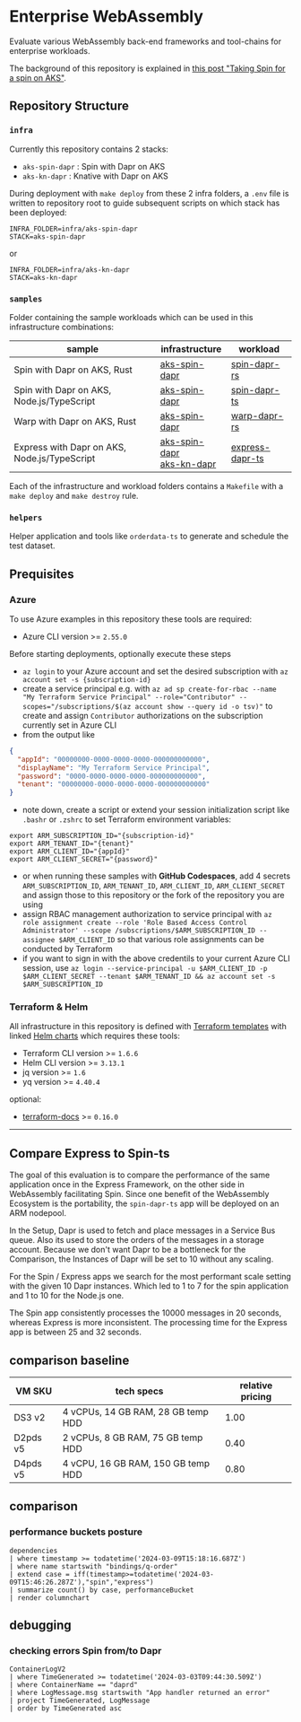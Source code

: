 # Enterprise WebAssembly

Evaluate various WebAssembly back-end frameworks and tool-chains for enterprise workloads.

The background of this repository is explained in [this post "Taking Spin for a spin on AKS"](https://dev.to/kaiwalter/taking-spin-for-a-spin-on-aks-2lf1).

## Repository Structure

### `infra`

Currently this repository contains 2 stacks:

- `aks-spin-dapr` : Spin with Dapr on AKS
- `aks-kn-dapr` : Knative with Dapr on AKS

During deployment with `make deploy` from these 2 infra folders, a `.env` file is written to repository root to guide subsequent scripts on which stack has been deployed:

```
INFRA_FOLDER=infra/aks-spin-dapr
STACK=aks-spin-dapr
```

or

```
INFRA_FOLDER=infra/aks-kn-dapr
STACK=aks-kn-dapr
```

### `samples`

Folder containing the sample workloads which can be used in this infrastructure combinations:

| sample                                       | infrastructure                                                                                    | workload                                         |
| -------------------------------------------- | ------------------------------------------------------------------------------------------------- | ------------------------------------------------ |
| Spin with Dapr on AKS, Rust                  | [aks-spin-dapr](./infra/aks-spin-dapr/README.md)                                                  | [spin-dapr-rs](./samples/spin-dapr-rs/README.md) |
| Spin with Dapr on AKS, Node.js/TypeScript    | [aks-spin-dapr](./infra/aks-spin-dapr/README.md)                                                  | [spin-dapr-ts](./samples/spin-dapr-ts/README.md) |
| Warp with Dapr on AKS, Rust                  | [aks-spin-dapr](./infra/aks-spin-dapr/README.md)                                                  | [warp-dapr-rs](./samples/warp-dapr-rs/)          |
| Express with Dapr on AKS, Node.js/TypeScript | [aks-spin-dapr](./infra/aks-spin-dapr/README.md)<br/>[aks-kn-dapr](./infra/aks-kn-dapr/README.md) | [express-dapr-ts](./samples/express-dapr-ts/)    |

Each of the infrastructure and workload folders contains a `Makefile` with a `make deploy` and `make destroy` rule.

### `helpers`

Helper application and tools like `orderdata-ts` to generate and schedule the test dataset.

## Prequisites

### Azure

To use Azure examples in this repository these tools are required:

- Azure CLI version >= `2.55.0`

Before starting deployments, optionally execute these steps

- `az login` to your Azure account and set the desired subscription with `az account set -s {subscription-id}`
- create a service principal e.g. with `az ad sp create-for-rbac --name "My Terraform Service Principal" --role="Contributor" --scopes="/subscriptions/$(az account show --query id -o tsv)"` to create and assign `Contributor` authorizations on the subscription currently set in Azure CLI
- from the output like

```json
{
  "appId": "00000000-0000-0000-0000-000000000000",
  "displayName": "My Terraform Service Principal",
  "password": "0000-0000-0000-0000-000000000000",
  "tenant": "00000000-0000-0000-0000-000000000000"
}
```

- note down, create a script or extend your session initialization script like `.bashr` or `.zshrc` to set Terraform environment variables:

```shell
export ARM_SUBSCRIPTION_ID="{subscription-id}"
export ARM_TENANT_ID="{tenant}"
export ARM_CLIENT_ID="{appId}"
export ARM_CLIENT_SECRET="{password}"
```

- or when running these samples with **GitHub Codespaces**, add 4 secrets `ARM_SUBSCRIPTION_ID`, `ARM_TENANT_ID`, `ARM_CLIENT_ID`, `ARM_CLIENT_SECRET` and assign those to this repository or the fork of the repository you are using
- assign RBAC management authorization to service principal with `az role assignment create --role 'Role Based Access Control Administrator' --scope /subscriptions/$ARM_SUBSCRIPTION_ID --assignee $ARM_CLIENT_ID` so that various role assignments can be conducted by Terraform
- if you want to sign in with the above credentils to your current Azure CLI session, use `az login --service-principal -u $ARM_CLIENT_ID -p $ARM_CLIENT_SECRET --tenant $ARM_TENANT_ID && az account set -s $ARM_SUBSCRIPTION_ID`

### Terraform & Helm

All infrastructure in this repository is defined with [Terraform templates](https://www.terraform.io/) with linked [Helm charts](https://helm.sh/) which requires these tools:

- Terraform CLI version >= `1.6.6`
- Helm CLI version >= `3.13.1`
- jq version >= `1.6`
- yq version >= `4.40.4`

optional:

- [terraform-docs](https://terraform-docs.io/user-guide/installation/) >= `0.16.0`

---

## Compare Express to Spin-ts

The goal of this evaluation is to compare the performance of the same application once in the Express Framework, on the other side in WebAssembly facilitating Spin. Since one benefit of the WebAssembly Ecosystem is the portability, the `spin-dapr-ts` app will be deployed on an ARM nodepool.

In the Setup, Dapr is used to fetch and place messages in a Service Bus queue. Also its used to store the orders of the messages in a storage account. Because we don't want Dapr to be a bottleneck for the Comparison, the Instances of Dapr will be set to 10 without any scaling.

For the Spin / Express apps we search for the most performant scale setting with the given 10 Dapr instances. Which led to 1 to 7 for the spin application and 1 to 10 for the Node.js one.

The Spin app consistently processes the 10000 messages in 20 seconds, whereas Express is more inconsistent. The processing time for the Express app is between 25 and 32 seconds.

## comparison baseline

| VM SKU   | tech specs                         | relative pricing |
| -------- | ---------------------------------- | ---------------- |
| DS3 v2   | 4 vCPUs, 14 GB RAM, 28 GB temp HDD | 1.00             |
| D2pds v5 | 2 vCPUs, 8 GB RAM, 75 GB temp HDD  | 0.40             |
| D4pds v5 | 4 vCPU, 16 GB RAM, 150 GB temp HDD | 0.80             |

## comparison

### performance buckets posture

```
dependencies
| where timestamp >= todatetime('2024-03-09T15:18:16.687Z')
| where name startswith "bindings/q-order"
| extend case = iff(timestamp>=todatetime('2024-03-09T15:46:26.287Z'),"spin","express")
| summarize count() by case, performanceBucket
| render columnchart
```

## debugging

### checking errors Spin from/to Dapr

```kusto
ContainerLogV2
| where TimeGenerated >= todatetime('2024-03-03T09:44:30.509Z')
| where ContainerName == "daprd"
| where LogMessage.msg startswith "App handler returned an error"
| project TimeGenerated, LogMessage
| order by TimeGenerated asc
```
